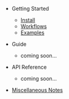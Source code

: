 -   Getting Started

    -   [Install](./install.md)
    -   [Workflows](./workflows.md)
    -   [Examples](./examples.md)

-   Guide

    -   coming soon...

-   API Reference

    -   coming soon...

-   [Miscellaneous Notes](./notes.md)
